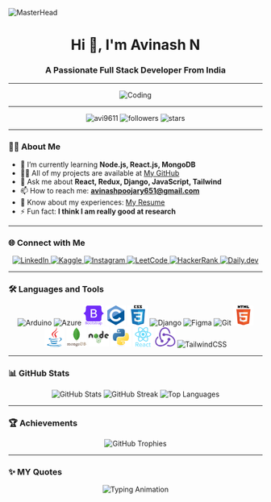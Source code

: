 ![MasterHead](https://user-images.githubusercontent.com/106918656/209438619-25091cdf-a126-4e95-a24c-5efdf8057606.gif)

<h1 align="center">Hi 👋, I'm Avinash N</h1>
<h3 align="center">A Passionate Full Stack Developer From India</h3>

---

<div align="center">
  <img src="https://www.lambdatest.com/resources/images/news24.gif" alt="Coding" width="600" height="300">
</div>

---

<p align="center">
  <img src="https://komarev.com/ghpvc/?username=avi9611&label=Profile%20views&color=0e75b6&style=flat" alt="avi9611" />
  <img src="https://img.shields.io/github/followers/avi9611?label=Followers&style=social" alt="followers" />
  <img src="https://img.shields.io/github/stars/avi9611?label=Stars&style=social" alt="stars" />
</p>

---

### 👨‍💻 About Me
- 🌱 I’m currently learning **Node.js, React.js, MongoDB**
- 👨‍💻 All of my projects are available at [My GitHub](https://github.com/avi9611)
- 💬 Ask me about **React, Redux, Django, JavaScript, Tailwind**
- 📫 How to reach me: **avinashpoojary651@gmail.com**
- 📄 Know about my experiences: [My Resume](https://drive.google.com/file/d/12cekrSTrR_UKCKtHwDAD4r4rseFyvlkq/view?usp=drive_link)
- ⚡ Fun fact: **I think I am really good at research**

---

### 🌐 Connect with Me
<p align="center">
  <a href="https://linkedin.com/in/avinash-n-a99387286" target="_blank">
    <img src="https://img.shields.io/badge/LinkedIn-%230077B5.svg?style=for-the-badge&logo=linkedin&logoColor=white" alt="LinkedIn" />
  </a>
  <a href="https://kaggle.com/avinashpoojary651" target="_blank">
    <img src="https://img.shields.io/badge/Kaggle-%2300B4CC.svg?style=for-the-badge&logo=kaggle&logoColor=white" alt="Kaggle" />
  </a>
  <a href="https://instagram.com/_a_viii" target="_blank">
    <img src="https://img.shields.io/badge/Instagram-%23E4405F.svg?style=for-the-badge&logo=instagram&logoColor=white" alt="Instagram" />
  </a>
  <a href="https://leetcode.com/u/avinash516/" target="_blank">
    <img src="https://img.shields.io/badge/LeetCode-%23FFA116.svg?style=for-the-badge&logo=leetcode&logoColor=white" alt="LeetCode" />
  </a>
  <a href="https://www.hackerrank.com/profile/avinashpoojary61" target="_blank">
    <img src="https://img.shields.io/badge/HackerRank-%2320BE59.svg?style=for-the-badge&logo=hackerrank&logoColor=white" alt="HackerRank" />
  </a>
  <a href="https://app.daily.dev/avinashn" target="_blank">
    <img src="https://img.shields.io/badge/Daily.dev-%23000000.svg?style=for-the-badge&logo=daily.dev&logoColor=white" alt="Daily.dev" />
  </a>
</p>


---

### 🛠️ Languages and Tools
<div align="center">
  <img src="https://cdn.worldvectorlogo.com/logos/arduino-1.svg" alt="Arduino" width="40" height="40" />
  <img src="https://www.vectorlogo.zone/logos/microsoft_azure/microsoft_azure-icon.svg" alt="Azure" width="40" height="40" />
  <img src="https://raw.githubusercontent.com/devicons/devicon/master/icons/bootstrap/bootstrap-plain-wordmark.svg" alt="Bootstrap" width="40" height="40" />
  <img src="https://raw.githubusercontent.com/devicons/devicon/master/icons/c/c-original.svg" alt="C" width="40" height="40" />
  <img src="https://raw.githubusercontent.com/devicons/devicon/master/icons/css3/css3-original-wordmark.svg" alt="CSS3" width="40" height="40" />
  <img src="https://cdn.worldvectorlogo.com/logos/django.svg" alt="Django" width="40" height="40" />
  <img src="https://www.vectorlogo.zone/logos/figma/figma-icon.svg" alt="Figma" width="40" height="40" />
  <img src="https://www.vectorlogo.zone/logos/git-scm/git-scm-icon.svg" alt="Git" width="40" height="40" />
  <img src="https://raw.githubusercontent.com/devicons/devicon/master/icons/html5/html5-original-wordmark.svg" alt="HTML5" width="40" height="40" />
  <img src="https://raw.githubusercontent.com/devicons/devicon/master/icons/java/java-original.svg" alt="Java" width="40" height="40" />
  <img src="https://raw.githubusercontent.com/devicons/devicon/master/icons/mongodb/mongodb-original-wordmark.svg" alt="MongoDB" width="40" height="40" />
  <img src="https://raw.githubusercontent.com/devicons/devicon/master/icons/nodejs/nodejs-original-wordmark.svg" alt="Node.js" width="40" height="40" />
  <img src="https://raw.githubusercontent.com/devicons/devicon/master/icons/python/python-original.svg" alt="Python" width="40" height="40" />
  <img src="https://raw.githubusercontent.com/devicons/devicon/master/icons/react/react-original-wordmark.svg" alt="React" width="40" height="40" />
  <img src="https://raw.githubusercontent.com/devicons/devicon/master/icons/redux/redux-original.svg" alt="Redux" width="40" height="40" />
  <img src="https://www.vectorlogo.zone/logos/tailwindcss/tailwindcss-icon.svg" alt="TailwindCSS" width="40" height="40" />
</div>

---

### 📊 GitHub Stats
<div align="center">
  <img src="https://github-readme-stats.vercel.app/api?username=avi9611&show_icons=true&locale=en&theme=radical" alt="GitHub Stats" />
  <img src="https://github-readme-streak-stats.herokuapp.com/?user=avi9611&theme=radical&cache_bust=1" alt="GitHub Streak" />
  <img src="https://github-readme-stats.vercel.app/api/top-langs?username=avi9611&show_icons=true&locale=en&layout=compact&theme=radical" alt="Top Languages" />
</div>


---

### 🏆 Achievements
<p align="center">
  <img src="https://github-profile-trophy.vercel.app/?username=avi9611&theme=radical&no-frame=true&row=1&column=6" alt="GitHub Trophies" />
</p>

---

### ✨ MY Quotes
<p align="center">
  <img src="https://readme-typing-svg.demolab.com?font=Fira+Code&size=24&duration=4000&pause=1000&color=F70000&center=true&vCenter=true&width=700&lines=Full+Stack+Developer;Lifelong+Learner;Problem+Solver;Open+Source+Contributor" alt="Typing Animation" />
</p>
